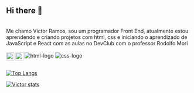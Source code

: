 ## Hi there 👋
<br>
Me chamo Victor Ramos, sou um programador Front End, atualmente estou aprendendo e criando projetos com html, css e iniciando o aprendizado de JavaScript e React com as aulas no DevClub com o professor Rodolfo Mori
<br>
<br>
<img src="https://img.shields.io/badge/HTML5-E34F26?style=for-the-badge&logo=html5&logoColor=white" alt="html-logo">


<img src="https://img.shields.io/badge/CSS3-1572B6?style=for-the-badge&logo=css3&logoColor=white" alt="css-logo" /> 

<a href="https://www.linkedin.com/in/victorramosdarocha?utm_source=share&utm_campaign=share_via&utm_content=profile&utm_medium=ios_app">
<img align="left" alt="LinkedIn" width="22px" src="https://camo.githubusercontent.com/70a7364e4cab5012925da3ac158a64a992e400152b366dbb71b90fef4b4a1264/68747470733a2f2f63646e2e6a7364656c6976722e6e65742f6e706d2f73696d706c652d69636f6e734076332f69636f6e732f6c696e6b6564696e2e737667" data-canonical-src="https://cdn.jsdelivr.net/npm/simple-icons@v3/icons/linkedin.svg" style="max-width: 100%;">
</a>

<a href="https://www.instagram.com/vitinhoo_ramoos?igsh=MThidHl5dTEwcWMzZQ%3D%3D&utm_source=qr">
<img align="left" alt="ícone do instagram uma câmera dentro de um quadrado" width="22px" src="https://camo.githubusercontent.com/cd6de81833b9d2f409fda7041274601ec15a3de2004ae99a4a8c021d552bc823/68747470733a2f2f63646e2e6a7364656c6976722e6e65742f6e706d2f73696d706c652d69636f6e734076332f69636f6e732f696e7374616772616d2e737667" data-canonical-src="https://cdn.jsdelivr.net/npm/simple-icons@v3/icons/instagram.svg" style="max-width: 100%;">
</a>

<br>
<br>

[![Top Langs](https://github-readme-stats.vercel.app/api/top-langs/?username=VictorRamosr)](https://github.com/anuraghazra/github-readme-stats)

[![Victor stats](https://github-readme-stats.vercel.app/api?username=VictorRamosr)](https://github.com/anuraghazr/github-readme-stats)


